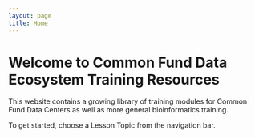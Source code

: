 ```yaml
---
layout: page
title: Home
---
```


Welcome to Common Fund Data Ecosystem Training Resources
========================================================

<script src="https://ajax.googleapis.com/ajax/libs/jquery/2.1.4/jquery.min.js"></script>
<script src='./javascripts/cls.min.js'></script>

<div class="carousel-slider" data-width="640px" data-height="310px" data-speed="1000" data-overflow="hidden">
	<div class="inner">
		<div class="slide" style="background:url('./images/carousel-images/carousel-images.001.jpeg'); background-size: contain; background-position: center; background-repeat: no-repeat"></div>
		<div class="slide" style="background:url('./images/carousel-images/carousel-images.002.jpeg'); background-size: contain; background-position: center; background-repeat: no-repeat"></div>
		<div class="slide" style="background:url('./images/carousel-images/carousel-images.003.jpeg'); background-size: cover"></div>
		<div class="slide" style="background:url('./images/carousel-images/carousel-images.004.jpeg'); background-size: contain; background-position: center; background-repeat: no-repeat"></div>
		<div class="slide" style="background:url('./images/carousel-images/carousel-images.005.jpeg'); background-size: cover"></div>
		<div class="slide" style="background:url('./images/carousel-images/carousel-images.006.jpeg'); background-size: cover"></div>
		<div class="slide" style="background:url('./images/carousel-images/carousel-images.007.jpeg'); background-size: cover"></div>
		<div class="slide" style="background:url('./images/carousel-images/carousel-images.008.jpeg'); background-size: cover"></div>
		<div class="slide" style="background:url('./images/carousel-images/carousel-images.009.jpeg'); background-size: cover"></div>
	</div>
</div>


This website contains a growing library of training modules for Common
Fund Data Centers as well as more general bioinformatics training.

To get started, choose a Lesson Topic from the navigation bar.
